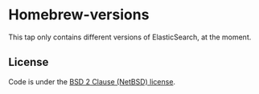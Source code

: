 # Homebrew-versions

This tap only contains different versions of ElasticSearch, at the moment.

## License
Code is under the [BSD 2 Clause (NetBSD) license](https://github.com/rhoggSugarcrm/homebrew-versions/tree/master/LICENSE).
